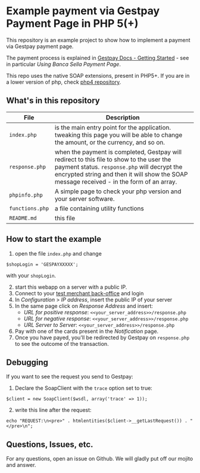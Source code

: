 # Example payment via Gestpay Payment Page in PHP 5(+)

This repository is an example project to show how to implement a payment via Gestpay payment page.

The payment process is explained in [Gestpay Docs - Getting Started](http://docs.gestpay.it/gs/super-quick-start-guide.html) - see in particular *Using Banca Sella Payment Page*.

This repo uses the native SOAP extensions, present in PHP5+. If you are in a lower version of php, check [php4 repository](https://github.com/gestpay/php4-gestpay-starter).

## What's in this repository

| File     | Description   |
| ----------- | ------------ |
| `index.php` | is the main entry point for the application. tweaking this page you will be able to change the amount, or the currency, and so on. |
| `response.php` | when the payment is completed, Gestpay will redirect to this file to show to the user the payment status. `response.php` will decrypt the encrypted string and then it will show the SOAP message received - in the form of an array. |
| `phpinfo.php` | A simple page to check your php version and your server software. |
| `functions.php`| a file containing utility functions |
| `README.md` | this file |

## How to start the example

1. open the file `index.php` and change

 ```
 $shopLogin = 'GESPAYXXXXX';
 ```

 with your `shopLogin`.
 
2. start this webapp on a server with a public IP.
3. Connect to your [test merchant back-office](https://sandbox.gestpay.net/BackOffice/) and login
4. In *Configuration* > *IP address*, insert the public IP of your server
5. In the same page click on *Response Address* and insert:
	- *URL for positive response*: `<<your_server_address>>/response.php`
	- *URL for negative response*: `<<your_server_address>>/response.php`
	- *URL Server to Server*: `<<your_server_address>>/response.php`
6. Pay with one of the cards present in the *Notification* page.
7. Once you have payed, you'll be redirected by Gestpay on `response.php` to see the outcome of the transaction.

## Debugging

If you want to see the request you send to Gestpay:

1. Declare the SoapClient with the `trace` option set to true:
```
$client = new SoapClient($wsdl, array('trace' => 1));
```

2. write this line after the request:
```
echo "REQUEST:\n<pre>" . htmlentities($client->__getLastRequest()) . "</pre>\n";
```

## Questions, Issues, etc.

For any questions, open an issue on Github. We will gladly put off our mojito and answer.